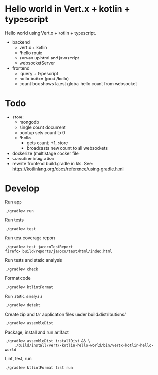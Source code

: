 Hello world in Vert.x + kotlin + typescript
===========================================

Hello world
using
Vert.x + kotlin + typescript.


- backend
    - vert.x + kotlin
    - /hello route
    - serves up html and javascript
    - websocketServer
- frontend
    - jquery + typescript
    - hello button (post /hello)
    - count box shows latest global hello count from websocket


Todo
====

- store:
    - mongodb
    - single count document
    - bootup sets count to 0
    - /hello
        - gets count; +1, store
        - broadcasts new count to all websockets
- dockerize (multistage docker file)
- coroutine integration
- rewrite frontend build.gradle in kts.
  See: <https://kotlinlang.org/docs/reference/using-gradle.html>


Develop
=====================

Run app

    ./gradlew run

Run tests

    ./gradlew test

Run test coverage report

    ./gradlew test jacocoTestReport
    firefox build/reports/jacoco/test/html/index.html

Run tests and static analysis

    ./gradlew check

Format code

    ./gradlew ktlintFormat

Run static analysis

    ./gradlew detekt

Create zip and tar application files under build/distributions/

    ./gradlew assembleDist

Package, install and run artifact

    ./gradlew assembleDist installDist && \
        ./build/install/vertx-kotlin-hello-world/bin/vertx-kotlin-hello-world

Lint, test, run

    ./gradlew ktlintFormat test run
